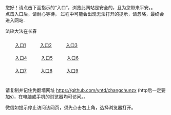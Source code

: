 您好！请点击下面指示的“入口”，浏览此网站是安全的，且为您带来平安。。 <br/>
点击入口后，请耐心等待， 过程中可能会出现无法打开的提示，请忽略，最终会进入网站. </br>

法轮大法在长春<br/>
<div style="padding:10px"><a style="margin:20px" target="_blank" href="https://d28cuvw87zovuz.cloudfront.net/2Qpsp?aubvue" id="ccLink1" rel="nofollow">入口1</a> <a target="_blank" style="margin:20px" href="https://d2btf5klg5eljs.cloudfront.net/2Qpsp?tblfsblf" id="ccLink2" rel="nofollow">入口2</a> <a style="margin:20px" target="_blank" href="https://d2k7hvlu3ycqfr.cloudfront.net/2Qpsp?jdkiky" id="ccLink3" rel="nofollow">入口3</a></div>

<div style="padding:10px" ><a style="margin:20px" target="_blank" href="https://d28cuvw87zovuz.cloudfront.net/2Qpsp?aubvue" id="ccLink4" rel="nofollow">入口4</a> <a style="margin:20px" href="https://d2btf5klg5eljs.cloudfront.net/2Qpsp?tblfsblf" target="_blank" id="ccLink5" rel="nofollow">入口5</a> <a style="margin:20px" href="https://d2k7hvlu3ycqfr.cloudfront.net/2Qpsp?jdkiky" target="_blank" id="ccLink6" rel="nofollow">入口6</a></div>

<div style="padding:10px"><a style="margin:20px" target="_blank" href="https://d28cuvw87zovuz.cloudfront.net/2Qpsp?aubvue" id="ccLink7" rel="nofollow">入口7</a> <a style="margin:20px" href="https://d2btf5klg5eljs.cloudfront.net/2Qpsp?tblfsblf" target="_blank" id="ccLink8" rel="nofollow">入口8</a> <a style="margin:20px" target="_blank" href="https://d2k7hvlu3ycqfr.cloudfront.net/2Qpsp?jdkiky" id="ccLink9" rel="nofollow">入口9</a></div>

<br/>



请复制并记住免翻墙网址 https://github.com/yntd/changchunzx (http后一定要加s)，在电脑或手机的浏览器均可访问。。<br/>

微信如提示停止访问该网页，须先点击右上角，选择浏览器打开。
